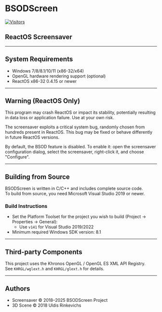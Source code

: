 # BSODScreen

[![Visitors](https://api.visitorbadge.io/api/visitors?path=https%3A%2F%2Fgithub.com%2Fhfiref0x%2FBSODScreen&countColor=%23263759&style=flat)](https://visitorbadge.io/status?path=https%3A%2F%2Fgithub.com%2Fhfiref0x%2FBSODScreen)

## ReactOS Screensaver

---

## System Requirements

- Windows 7/8/8.1/10/11 (x86-32/x64)
- OpenGL hardware rendering support (optional)
- ReactOS x86-32 0.4.15 or newer

---

## Warning (ReactOS Only)

This program may crash ReactOS or impact its stability, potentially resulting in data loss or application failure. Use at your own risk.

The screensaver exploits a critical system bug, randomly chosen from hundreds present in ReactOS. This bug may be fixed or behave differently in future ReactOS versions.

By default, the BSOD feature is disabled. To enable it: open the screensaver configuration dialog, select the screensaver, right-click it, and choose "Configure".

---

## Building from Source

BSODScreen is written in C/C++ and includes complete source code.  
To build from source, you need Microsoft Visual Studio 2019 or newer.

### Build Instructions

- Set the Platform Toolset for the project you wish to build (Project → Properties → General):
  - Use `v141` for Visual Studio 2019/2022
- Minimum required Windows SDK version: 8.1

---

## Third-party Components

This project uses the Khronos OpenGL / OpenGL ES XML API Registry.  
See `KHRGL/wglext.h` and `KHRGL/glext.h` for details.

---

## Authors

- Screensaver © 2018–2025 BSODScreen Project
- 3D Scene © 2018 Uldis Rinkevichs
